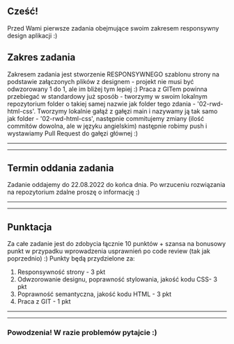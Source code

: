 ## Cześć!

Przed Wami pierwsze zadania obejmujące swoim zakresem responsywny design aplikacji :)

## Zakres zadania

Zakresem zadania jest stworzenie RESPONSYWNEGO szablonu strony na podstawie załączonych plików z designem - projekt nie musi być odwzorowany 1 do 1, ale im bliżej tym lepiej :)
Praca z GITem powinna przebiegać w standardowy już sposób - tworzymy w swoim lokalnym repozytorium folder o takiej samej nazwie jak folder tego zdania - '02-rwd-html-css'. Tworzymy lokalnie gałąź z gałęzi main i nazywamy ją tak samo jak folder - '02-rwd-html-css', następnie commitujemy zmiany (ilość commitów dowolna, ale w języku angielskim) następnie robimy push i wystawiamy Pull Request do gałęzi głównej :)

---

---

## Termin oddania zadania

Zadanie oddajemy do 22.08.2022 do końca dnia. Po wrzuceniu rozwiązania na repozytorium zdalne proszę o informację :)

---

---

## Punktacja

Za całe zadanie jest do zdobycia łącznie 10 punktów + szansa na bonusowy punkt w przypadku wprowadzenia usprawnień po code review (tak jak poprzednio) :)
Punkty będą przydzielone za:

1.  Responsywność strony - 3 pkt
2.  Odwzorowanie designu, poprawność stylowania, jakość kodu CSS- 3 pkt
3.  Poprawność semantyczna, jakość kodu HTML - 3 pkt
4.  Praca z GIT - 1 pkt

---

---

### Powodzenia! W razie problemów pytajcie :)
